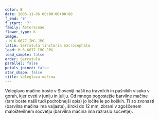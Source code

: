 ```yaml
---
color: B
date: 2005-11-06 00:00:00+00:00
f_end: '8'
f_start: '7'
family: Asteraceae
flower_type: K
image:
- M_6-6677_IMG.JPG
latin: Serratula tinctoria macrocephala
lead: M_6-6677_IMG.JPG
lead_sample: false
order: Serratula
parallel: false
petals_joined: false
star_shape: false
title: Veleglava mačina
---
```

Veleglavo mačino boste v Sloveniji našli na travnikih in pašnikih visoko v gorah, kjer cveti v juniju in juliju. Od mnogo pogostejše [barvilne mačine](../../serratulatinctoria/barvilna-ma&#269;ina/)  (tam boste našli tudi podrobnejši opis) jo ločite le po koških. Ti so zvonasti (barvilna mačina ima valjaste), široki do 12 mm, zbrani v zgoščenem maloštevilnem socvetju (barvilna mačina ima razraslo socvetje).
